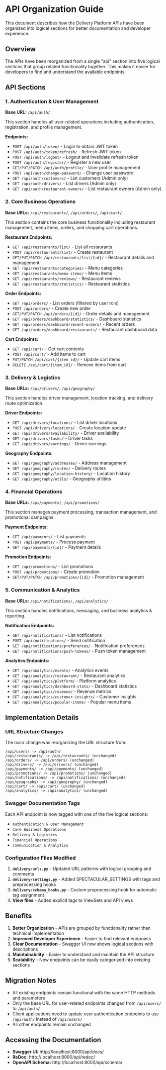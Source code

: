 # API Organization Guide

This document describes how the Delivery Platform APIs have been organized into logical sections for better documentation and developer experience.

## Overview

The APIs have been reorganized from a single "api" section into five logical sections that group related functionality together. This makes it easier for developers to find and understand the available endpoints.

## API Sections

### 1. Authentication & User Management
**Base URL:** `/api/auth/`

This section handles all user-related operations including authentication, registration, and profile management.

**Endpoints:**
- `POST /api/auth/token/` - Login to obtain JWT token
- `POST /api/auth/token/refresh/` - Refresh JWT token
- `POST /api/auth/logout/` - Logout and invalidate refresh token
- `POST /api/auth/register/` - Register a new user
- `GET/PUT/PATCH /api/auth/profile/` - User profile management
- `POST /api/auth/change-password/` - Change user password
- `GET /api/auth/customers/` - List customers (Admin only)
- `GET /api/auth/drivers/` - List drivers (Admin only)
- `GET /api/auth/restaurant-owners/` - List restaurant owners (Admin only)

### 2. Core Business Operations
**Base URLs:** `/api/restaurants/`, `/api/orders/`, `/api/cart/`

This section contains the core business functionality including restaurant management, menu items, orders, and shopping cart operations.

**Restaurant Endpoints:**
- `GET /api/restaurants/list/` - List all restaurants
- `POST /api/restaurants/list/` - Create restaurant
- `GET/PUT/PATCH /api/restaurants/list/{id}/` - Restaurant details and management
- `GET /api/restaurants/categories/` - Menu categories
- `GET /api/restaurants/menu-items/` - Menu items
- `GET /api/restaurants/reviews/` - Restaurant reviews
- `GET /api/restaurants/statistics/` - Restaurant statistics

**Order Endpoints:**
- `GET /api/orders/` - List orders (filtered by user role)
- `POST /api/orders/` - Create new order
- `GET/PUT/PATCH /api/orders/{id}/` - Order details and management
- `GET /api/orders/dashboard/statistics/` - Dashboard statistics
- `GET /api/orders/dashboard/recent-orders/` - Recent orders
- `GET /api/orders/dashboard/restaurants/` - Restaurant dashboard data

**Cart Endpoints:**
- `GET /api/cart/` - Get cart contents
- `POST /api/cart/` - Add items to cart
- `PUT/PATCH /api/cart/{item_id}/` - Update cart items
- `DELETE /api/cart/{item_id}/` - Remove items from cart

### 3. Delivery & Logistics
**Base URLs:** `/api/drivers/`, `/api/geography/`

This section handles driver management, location tracking, and delivery route optimization.

**Driver Endpoints:**
- `GET /api/drivers/locations/` - List driver locations
- `POST /api/drivers/locations/` - Create location update
- `GET /api/drivers/availability/` - Driver availability
- `GET /api/drivers/tasks/` - Driver tasks
- `GET /api/drivers/earnings/` - Driver earnings

**Geography Endpoints:**
- `GET /api/geography/addresses/` - Address management
- `GET /api/geography/routes/` - Delivery routes
- `GET /api/geography/location-history/` - Location history
- `GET /api/geography/utils/` - Geography utilities

### 4. Financial Operations
**Base URLs:** `/api/payments/`, `/api/promotions/`

This section manages payment processing, transaction management, and promotional campaigns.

**Payment Endpoints:**
- `GET /api/payments/` - List payments
- `POST /api/payments/` - Process payment
- `GET /api/payments/{id}/` - Payment details

**Promotion Endpoints:**
- `GET /api/promotions/` - List promotions
- `POST /api/promotions/` - Create promotion
- `GET/PUT/PATCH /api/promotions/{id}/` - Promotion management

### 5. Communication & Analytics
**Base URLs:** `/api/notifications/`, `/api/analytics/`

This section handles notifications, messaging, and business analytics & reporting.

**Notification Endpoints:**
- `GET /api/notifications/` - List notifications
- `POST /api/notifications/` - Send notification
- `GET /api/notifications/preferences/` - Notification preferences
- `GET /api/notifications/push-tokens/` - Push token management

**Analytics Endpoints:**
- `GET /api/analytics/events/` - Analytics events
- `GET /api/analytics/restaurant/` - Restaurant analytics
- `GET /api/analytics/platform/` - Platform analytics
- `GET /api/analytics/dashboard-stats/` - Dashboard statistics
- `GET /api/analytics/revenue/` - Revenue metrics
- `GET /api/analytics/customer-insights/` - Customer insights
- `GET /api/analytics/popular-items/` - Popular menu items

## Implementation Details

### URL Structure Changes
The main change was reorganizing the URL structure from:
```
/api/users/ -> /api/auth/
/api/restaurants/ -> /api/restaurants/ (unchanged)
/api/orders/ -> /api/orders/ (unchanged)
/api/drivers/ -> /api/drivers/ (unchanged)
/api/payments/ -> /api/payments/ (unchanged)
/api/promotions/ -> /api/promotions/ (unchanged)
/api/notifications/ -> /api/notifications/ (unchanged)
/api/geography/ -> /api/geography/ (unchanged)
/api/cart/ -> /api/cart/ (unchanged)
/api/analytics/ -> /api/analytics/ (unchanged)
```

### Swagger Documentation Tags
Each API endpoint is now tagged with one of the five logical sections:
- `Authentication & User Management`
- `Core Business Operations`
- `Delivery & Logistics`
- `Financial Operations`
- `Communication & Analytics`

### Configuration Files Modified
1. **`delivery/urls.py`** - Updated URL patterns with logical grouping and comments
2. **`delivery/settings.py`** - Added SPECTACULAR_SETTINGS with tags and preprocessing hooks
3. **`delivery/schema_hooks.py`** - Custom preprocessing hook for automatic tag assignment
4. **View files** - Added explicit tags to ViewSets and API views

## Benefits

1. **Better Organization** - APIs are grouped by functionality rather than technical implementation
2. **Improved Developer Experience** - Easier to find relevant endpoints
3. **Clear Documentation** - Swagger UI now shows logical sections with descriptions
4. **Maintainability** - Easier to understand and maintain the API structure
5. **Scalability** - New endpoints can be easily categorized into existing sections

## Migration Notes

- All existing endpoints remain functional with the same HTTP methods and parameters
- Only the base URL for user-related endpoints changed from `/api/users/` to `/api/auth/`
- Client applications need to update user authentication endpoints to use `/api/auth/` instead of `/api/users/`
- All other endpoints remain unchanged

## Accessing the Documentation

- **Swagger UI:** http://localhost:8000/api/docs/
- **ReDoc:** http://localhost:8000/api/redoc/
- **OpenAPI Schema:** http://localhost:8000/api/schema/